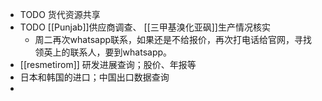 - TODO 货代资源共享
- TODO [[Punjab]]供应商调查、 [[三甲基溴化亚砜]]生产情况核实
	- 周二再次whatsapp联系，如果还是不给报价，再次打电话给官网，寻找领英上的联系人，要到whatsapp。
- [[resmetirom]] 研发进展查询；股价、年报等
- 日本和韩国的进口；中国出口数据查询
-